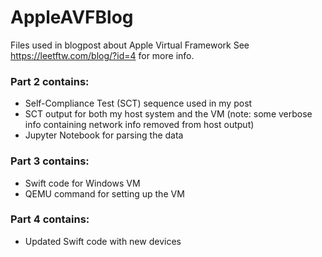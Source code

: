 # AppleAVFBlog
Files used in blogpost about Apple Virtual Framework
See https://leetftw.com/blog/?id=4 for more info.

### Part 2 contains:
- Self-Compliance Test (SCT) sequence used in my post
- SCT output for both my host system and the VM
  (note: some verbose info containing network info removed from host output)
- Jupyter Notebook for parsing the data

### Part 3 contains:
- Swift code for Windows VM
- QEMU command for setting up the VM

### Part 4 contains:
- Updated Swift code with new devices
